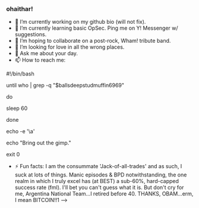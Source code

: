 ### ohaithar!

- 🔭 I’m currently working on my github bio (will not fix).
- 🌱 I’m currently learning basic OpSec. Ping me on Y! Messenger w/ suggestions.
- 👯 I’m hoping to collaborate on a post-rock, Wham! tribute band.
- 🤔 I’m looking for love in all the wrong places.
- 💬 Ask me about your day.
- 📫 How to reach me:

#!/bin/bash

until who | grep -q "$ballsdeepstudmuffin6969"

do

   sleep 60

done


echo -e '\a'

echo "Bring out the gimp."


exit 0

- ⚡ Fun facts: I am the consummate 'Jack-of-all-trades' and as such, I suck at lots of things. Manic episodes & BPD notwithstanding, the one realm in which I truly excel has (at BEST) a sub-60%, hard-capped success rate (fml). I'll bet you can't guess what it is. But don't cry for me, Argentina National Team...I retired before 40. THANKS, OBAM...erm, I mean BITCOIN!!1
-->
